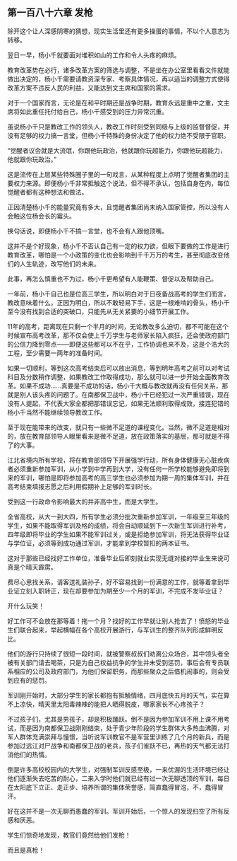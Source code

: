 ## 第一百八十六章 发枪
除开这个让人深感阴寒的猜想，现实生活里还有更多操蛋的事情，不以个人意志为转移。

翌日一早，杨小千就要面对堆积如山的工作和令人头疼的麻烦。

教育改革势在必行，诸多改革方案的筛选与调整，不是坐在办公室里看看文件就能做出决定的，杨小千需要请教资深专家、考察具体情况，再以适当的调整方式使得改革方案不违反人民的利益，又能达到文主席和国家的需求。

对于一个国家而言，无论是在和平时期还是战争时期，教育永远是重中之重，文主席将如此重任托付给自己，杨小千感受到的压力异常沉重。

虽说杨小千只是教改工作的领头人，教改工作时刻受到同级与上级的监督督促，并没有足够的权力搞一言堂，但杨小千特殊的身份决定了他的权力绝不受限于官职。

“觉醒者议会就是大流氓，你跟他玩政治，他就跟你玩超能力，你跟他玩超能力，他就跟你玩政治。”

这是流传在上层某些特殊圈子里的一句戏言，从某种程度上点明了觉醒者集团的主要权力来源。即便杨小千非常抵触这个说法，但不得不承认，包括自身在内，每位觉醒者都有这种想法和做法。

正因清楚杨小千的能量究竟有多大，且觉醒者集团尚未纳入国家管控，所以没有人会触这位杨会长的霉头。

换句话说，即便杨小千不搞一言堂，也不会有人跟他顶嘴。

这并不是个好现象，杨小千不否认自己有一定的权力欲，但眼下要做的工作是进行教育改革，哪怕是一个小政策的变化也会影响到千千万万的考生，甚至彻底改变他们的人生轨迹，改写他们的未来。

此事，再怎么慎重也不为过，杨小千更希望有人能鞭策、督促以及帮助自己。

一年前，杨小千自己也是位高三学生，所以明白对于日夜备战高考的学生们而言，教改意味着什么。正因为明白，所以不敢轻易下手，这是一根难啃的骨头，杨小千至今没有找到合适的突破口，只能先从无关紧要的小细节开展工作。

11年的高考，距离现在只剩一个半月的时间，无论教改多么迫切，都不可能在这个时候宣布高考改革，那不仅会使上千万学生与老师家长陷入疯狂，还会使政府部门的公信力降到零点——即便这些都可以不在乎，工作协调也来不及，这是个浩大的工程，至少需要一两年的准备时间。

如果一切顺利，等到这次高考结束后可以放出消息，等到明年高考之前可以对考试科目及分数稍作调整，如果教改工作取得成功，那么就可以进一步开始全面教育改革。如果不成功……真要是不成功的话，杨小千大概与教改就再没有任何关系，那就是别人该头疼的问题了。在南都保卫战中，杨小千已经犯过一次严重错误，现在没有人提起，不代表大家全都把那错误忘记，如果无法顺利取得成效，接连犯错的杨小千当然不能继续领导教改工作。

至于现在能带来的改变，就只有一些微不足道的课程变化。当然，微不足道是相对的，放在教育部领导人眼里看来是微不足道，放在政策落实的基层，那可就是不得了的大事。

江北省境内所有学校，将在教育部领导下开展强学行动，所有身体健康无心脏疾病者必须重新参加军训，从小学到中学再到大学，没有任何一所学校能够避免即将到来的军训，哪怕是即将参加高考的高三学生也必须参加为期一周的集体军训，并在高考结束填报志愿之后利用假期补上足够的军训时长。

受到这一行政命令影响最大的并非高中生，而是大学生。

全省高校，从大一到大四，所有学生必须分批次重新参加军训，一年级至三年级的学生，如果不能取得军训及格的成绩，将会自动顺延到下一次新生军训进行补考，四年级即将毕业的学生如果不能军训过关，或是拒绝参加军训，将无法获得毕业证与学位证，必须等到成功通过军训，才能拿到学校暂扣的两本证书。

这对于那些已经找好工作单位，准备毕业后即刻就业实现无缝对接的毕业生来说可真是个晴天霹雳。

费尽心思找关系，请客送礼装孙子，好不容易找到一份满意的工作，就等着拿到毕业证立刻入职转正，现在却要参加为期至少一个月的军训，不完成不发毕业证？

开什么玩笑！

好工作可不会放在那等着！拖一个月？找好的工作早就让别人抢去了！愤怒的毕业生们联合起来，举起横幅在各个高校开展游行，与军训生的整齐队列形成鲜明反比。

他们的游行只持续了很短一段时间，就被警察叔叔们劝离公众场合，其中领头者全被有关部门请去喝茶，只是为自己权益抗争的学生并未受到惩罚，事后会有专员联系相应的公司及政府部门，为他们保留职务，而那些聚众之后借机闹事的，则会受到应有的惩罚。

军训刚开始时，大部分学生的家长都抱有抵触情绪，四月底快五月的天气，实在算不上凉快，晴天里太阳毒辣辣的能把人晒得脱皮，哪家家长不心疼孩子？

不过孩子们，尤其是男孩子，却是积极踊跃。倒不是因为参加军训不用上课不用考试，而是因为南都保卫战刚刚结束，处于青少年阶段的学生群体大多热血沸腾，对军人群体充满崇拜与憧憬，当听说军训教官不是军营里训练了几个月的新兵，而是参加过远江对尸战争和南都保卫战的老兵，孩子们雀跃不已，再热的天气都无法打消他们的热情。

倒是许多高校校园内的大学生，对强制军训反感至极，一来优渥的生活环境已经让他们逐渐失去吃苦的耐心，二来入学时他们就已经有过一次无聊透顶的军训，每日在太阳底下立正、走正步、培养所谓的集体荣誉感，简直蠢得冒泡，不，蠢得冒汗。

好在这并不是一次无聊而愚蠢的军训。军训开始后，一个惊人的发现扫空了所有反感和厌恶。

学生们惊奇地发现，教官们竟然给他们发枪！

而且是真枪！

